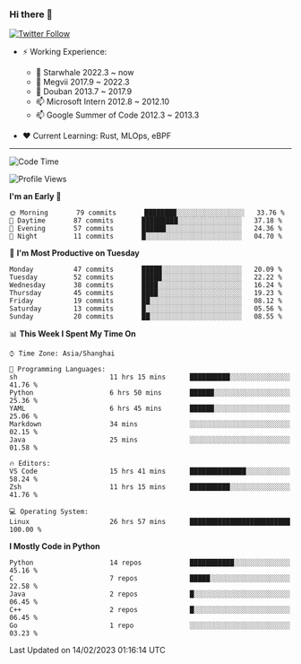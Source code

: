### Hi there 👋

[![Twitter Follow](https://img.shields.io/twitter/follow/tianweidut?style=social)](https://twitter.com/tianweidut)

- ⚡ Working Experience:
  - 🔭 Starwhale 2022.3 ~ now
  - 🌱 Megvii 2017.9 ~ 2022.3
  - 🌱 Douban 2013.7 ~ 2017.9
  - 📫 Microsoft Intern 2012.8 ~ 2012.10
  - 📫 Google Summer of Code 2012.3 ~ 2013.3

- ❤️ Current Learning: Rust, MLOps, eBPF

---
<!--START_SECTION:waka-->
![Code Time](http://img.shields.io/badge/Code%20Time-3%2C655%20hrs%2038%20mins-blue)

![Profile Views](http://img.shields.io/badge/Profile%20Views-0-blue)

**I'm an Early 🐤** 

```text
🌞 Morning       79 commits       ████████░░░░░░░░░░░░░░░░░   33.76 % 
🌆 Daytime       87 commits       █████████░░░░░░░░░░░░░░░░   37.18 % 
🌃 Evening       57 commits       ██████░░░░░░░░░░░░░░░░░░░   24.36 % 
🌙 Night         11 commits       █░░░░░░░░░░░░░░░░░░░░░░░░   04.70 % 

```
📅 **I'm Most Productive on Tuesday** 

```text
Monday          47 commits       █████░░░░░░░░░░░░░░░░░░░░   20.09 % 
Tuesday         52 commits       █████░░░░░░░░░░░░░░░░░░░░   22.22 % 
Wednesday       38 commits       ████░░░░░░░░░░░░░░░░░░░░░   16.24 % 
Thursday        45 commits       ████░░░░░░░░░░░░░░░░░░░░░   19.23 % 
Friday          19 commits       ██░░░░░░░░░░░░░░░░░░░░░░░   08.12 % 
Saturday        13 commits       █░░░░░░░░░░░░░░░░░░░░░░░░   05.56 % 
Sunday          20 commits       ██░░░░░░░░░░░░░░░░░░░░░░░   08.55 % 

```


📊 **This Week I Spent My Time On** 

```text
⌚︎ Time Zone: Asia/Shanghai

💬 Programming Languages: 
sh                       11 hrs 15 mins      ██████████░░░░░░░░░░░░░░░   41.76 % 
Python                   6 hrs 50 mins       ██████░░░░░░░░░░░░░░░░░░░   25.36 % 
YAML                     6 hrs 45 mins       ██████░░░░░░░░░░░░░░░░░░░   25.06 % 
Markdown                 34 mins             ░░░░░░░░░░░░░░░░░░░░░░░░░   02.15 % 
Java                     25 mins             ░░░░░░░░░░░░░░░░░░░░░░░░░   01.58 % 

🔥 Editors: 
VS Code                  15 hrs 41 mins      ██████████████░░░░░░░░░░░   58.24 % 
Zsh                      11 hrs 15 mins      ██████████░░░░░░░░░░░░░░░   41.76 % 

💻 Operating System: 
Linux                    26 hrs 57 mins      █████████████████████████   100.00 % 

```

**I Mostly Code in Python** 

```text
Python                   14 repos            ███████████░░░░░░░░░░░░░░   45.16 % 
C                        7 repos             █████░░░░░░░░░░░░░░░░░░░░   22.58 % 
Java                     2 repos             █░░░░░░░░░░░░░░░░░░░░░░░░   06.45 % 
C++                      2 repos             █░░░░░░░░░░░░░░░░░░░░░░░░   06.45 % 
Go                       1 repo              ░░░░░░░░░░░░░░░░░░░░░░░░░   03.23 % 

```



 Last Updated on 14/02/2023 01:16:14 UTC
<!--END_SECTION:waka-->